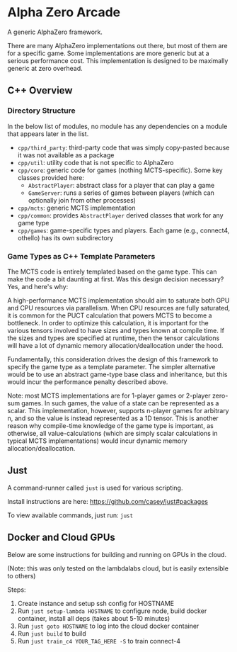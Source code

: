 
# Alpha Zero Arcade

A generic AlphaZero framework.

There are many AlphaZero implementations out there, but most of them are for a specific game. Some implementations are 
more generic but at a serious performance cost. This implementation is designed to be maximally generic at zero
overhead.

## C++ Overview

### Directory Structure

In the below list of modules, no module has any dependencies on a module that appears later in the list.

* `cpp/third_party`: third-party code that was simply copy-pasted because it was not available as a package
* `cpp/util`: utility code that is not specific to AlphaZero
* `cpp/core`: generic code for games (nothing MCTS-specific). Some key classes provided here:
  * `AbstractPlayer`: abstract class for a player that can play a game
  * `GameServer`: runs a series of games between players (which can optionally join from other processes)
* `cpp/mcts`: generic MCTS implementation
* `cpp/common`: provides `AbstractPlayer` derived classes that work for any game type
* `cpp/games`: game-specific types and players. Each game (e.g., connect4, othello) has its own subdirectory

### Game Types as C++ Template Parameters

The MCTS code is entirely templated based on the game type. This can make the code a bit daunting at first. Was this
design decision necessary? Yes, and here's why:

A high-performance MCTS implementation should aim to saturate both GPU and CPU resources via parallelism. When CPU
resources are fully saturated, it is common for the PUCT calculation that powers MCTS to become a bottleneck. In order
to optimize this calculation, it is important for the various tensors involved to have sizes and types known at compile
time. If the sizes and types are specified at runtime, then the tensor calculations will have a lot of dynamic memory
allocation/deallocation under the hood.

Fundamentally, this consideration drives the design of this framework to specify the game type as a template parameter.
The simpler alternative would be to use an abstract game-type base class and inheritance, but this would incur the
performance penalty described above.

Note: most MCTS implementations are for 1-player games or 2-player zero-sum games. In such games, the value of a state
can be represented as a scalar. This implementation, however, supports n-player games for arbitrary n, and so the value
is instead represented as a 1D tensor. This is another reason why compile-time knowledge of the game type is important,
as otherwise, all value-calculations (which are simply scalar calculations in typical MCTS implementations) would incur
dynamic memory allocation/deallocation.

## Just

A command-runner called `just` is used for various scripting.

Install instructions are here: https://github.com/casey/just#packages

To view available commands, just run: `just`

## Docker and Cloud GPUs

Below are some instructions for building and running on GPUs in the cloud.

(Note: this was only tested on the lambdalabs cloud, but is easily extensible to others)

Steps:
  1. Create instance and setup ssh config for HOSTNAME
  2. Run `just setup-lambda HOSTNAME` to configure node, build docker container, install all deps (takes about 5-10 minutes)
  3. Run `just goto HOSTNAME` to log into the cloud docker container
  4. Run `just build` to build
  5. Run `just train_c4 YOUR_TAG_HERE -S` to train connect-4

